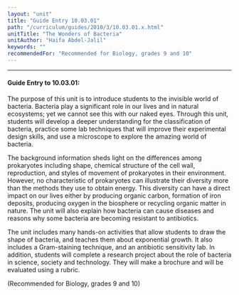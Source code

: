 ```yaml
---
layout: "unit"
title: "Guide Entry 10.03.01"
path: "/curriculum/guides/2010/3/10.03.01.x.html"
unitTitle: "The Wonders of Bacteria"
unitAuthor: "Haifa Abdel-Jalil"
keywords: ""
recommendedFor: "Recommended for Biology, grades 9 and 10"
---
```

<body>
<hr/>
<h4>
Guide Entry to 10.03.01:
</h4>
<p>
The purpose of this unit is to introduce students to the invisible world of bacteria.  Bacteria play a significant role in our lives and in natural ecosystems; yet we cannot see this with our naked eyes. Through this unit, students will develop a deeper understanding for the classification of bacteria, practice some lab techniques that will improve their experimental design skills, and use a microscope to explore the amazing world of bacteria.
</p>
<p>
The background information sheds light on the differences among prokaryotes including shape, chemical structure of the cell wall, reproduction, and styles of movement of prokaryotes in their environment. However, no characteristic of prokaryotes can illustrate their diversity more than the methods they use to obtain energy.  This diversity can have a direct impact on our lives either by producing organic carbon, formation of iron deposits, producing oxygen in the biosphere or recycling organic matter in nature. The unit will also explain how bacteria can cause diseases  and reasons why some bacteria are becoming resistant to antibiotics.
</p>
<p>
The unit includes many hands-on activities that allow students to draw the shape of bacteria, and teaches them about exponential growth. It also includes a Gram-staining technique, and an antibiotic sensitivity lab. In addition, students will complete a research project about the role of bacteria in science, society and technology. They will make a brochure and will be evaluated using a rubric.
</p>
<p>
(Recommended for Biology, grades 9 and 10)
</p>
</body>